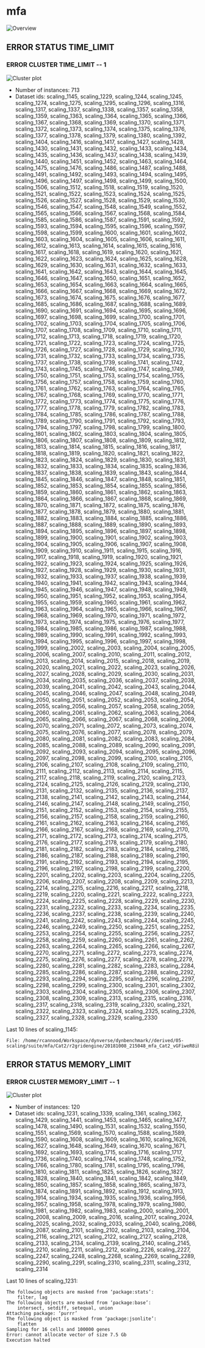 # mfa
![Overview](mfa.png)

## ERROR STATUS TIME_LIMIT

### ERROR CLUSTER TIME_LIMIT -- 1
![Cluster plot](error_class_plots/mfa_time_limit_1.png)

 * Number of instances: 713
 * Dataset ids: scaling_1145, scaling_1229, scaling_1244, scaling_1245, scaling_1274, scaling_1275, scaling_1295, scaling_1296, scaling_1316, scaling_1317, scaling_1337, scaling_1338, scaling_1357, scaling_1358, scaling_1359, scaling_1363, scaling_1364, scaling_1365, scaling_1366, scaling_1367, scaling_1368, scaling_1369, scaling_1370, scaling_1371, scaling_1372, scaling_1373, scaling_1374, scaling_1375, scaling_1376, scaling_1377, scaling_1378, scaling_1379, scaling_1380, scaling_1392, scaling_1404, scaling_1416, scaling_1417, scaling_1427, scaling_1428, scaling_1430, scaling_1431, scaling_1432, scaling_1433, scaling_1434, scaling_1435, scaling_1436, scaling_1437, scaling_1438, scaling_1439, scaling_1440, scaling_1451, scaling_1452, scaling_1463, scaling_1464, scaling_1475, scaling_1476, scaling_1486, scaling_1487, scaling_1488, scaling_1491, scaling_1492, scaling_1493, scaling_1494, scaling_1495, scaling_1496, scaling_1497, scaling_1498, scaling_1499, scaling_1500, scaling_1506, scaling_1512, scaling_1518, scaling_1519, scaling_1520, scaling_1521, scaling_1522, scaling_1523, scaling_1524, scaling_1525, scaling_1526, scaling_1527, scaling_1528, scaling_1529, scaling_1530, scaling_1546, scaling_1547, scaling_1548, scaling_1549, scaling_1552, scaling_1565, scaling_1566, scaling_1567, scaling_1568, scaling_1584, scaling_1585, scaling_1586, scaling_1587, scaling_1591, scaling_1592, scaling_1593, scaling_1594, scaling_1595, scaling_1596, scaling_1597, scaling_1598, scaling_1599, scaling_1600, scaling_1601, scaling_1602, scaling_1603, scaling_1604, scaling_1605, scaling_1606, scaling_1611, scaling_1612, scaling_1613, scaling_1614, scaling_1615, scaling_1616, scaling_1617, scaling_1618, scaling_1619, scaling_1620, scaling_1621, scaling_1622, scaling_1623, scaling_1624, scaling_1625, scaling_1628, scaling_1629, scaling_1630, scaling_1631, scaling_1632, scaling_1633, scaling_1641, scaling_1642, scaling_1643, scaling_1644, scaling_1645, scaling_1646, scaling_1647, scaling_1650, scaling_1651, scaling_1652, scaling_1653, scaling_1654, scaling_1663, scaling_1664, scaling_1665, scaling_1666, scaling_1667, scaling_1668, scaling_1669, scaling_1672, scaling_1673, scaling_1674, scaling_1675, scaling_1676, scaling_1677, scaling_1685, scaling_1686, scaling_1687, scaling_1688, scaling_1689, scaling_1690, scaling_1691, scaling_1694, scaling_1695, scaling_1696, scaling_1697, scaling_1698, scaling_1699, scaling_1700, scaling_1701, scaling_1702, scaling_1703, scaling_1704, scaling_1705, scaling_1706, scaling_1707, scaling_1708, scaling_1709, scaling_1710, scaling_1711, scaling_1712, scaling_1713, scaling_1718, scaling_1719, scaling_1720, scaling_1721, scaling_1722, scaling_1723, scaling_1724, scaling_1725, scaling_1726, scaling_1727, scaling_1728, scaling_1729, scaling_1730, scaling_1731, scaling_1732, scaling_1733, scaling_1734, scaling_1735, scaling_1737, scaling_1738, scaling_1739, scaling_1741, scaling_1742, scaling_1743, scaling_1745, scaling_1746, scaling_1747, scaling_1749, scaling_1750, scaling_1751, scaling_1753, scaling_1754, scaling_1755, scaling_1756, scaling_1757, scaling_1758, scaling_1759, scaling_1760, scaling_1761, scaling_1762, scaling_1763, scaling_1764, scaling_1765, scaling_1767, scaling_1768, scaling_1769, scaling_1770, scaling_1771, scaling_1772, scaling_1773, scaling_1774, scaling_1775, scaling_1776, scaling_1777, scaling_1778, scaling_1779, scaling_1782, scaling_1783, scaling_1784, scaling_1785, scaling_1786, scaling_1787, scaling_1788, scaling_1789, scaling_1790, scaling_1791, scaling_1792, scaling_1793, scaling_1794, scaling_1797, scaling_1798, scaling_1799, scaling_1800, scaling_1801, scaling_1802, scaling_1803, scaling_1804, scaling_1805, scaling_1806, scaling_1807, scaling_1808, scaling_1809, scaling_1812, scaling_1813, scaling_1814, scaling_1815, scaling_1816, scaling_1817, scaling_1818, scaling_1819, scaling_1820, scaling_1821, scaling_1822, scaling_1823, scaling_1824, scaling_1829, scaling_1830, scaling_1831, scaling_1832, scaling_1833, scaling_1834, scaling_1835, scaling_1836, scaling_1837, scaling_1838, scaling_1839, scaling_1843, scaling_1844, scaling_1845, scaling_1846, scaling_1847, scaling_1848, scaling_1851, scaling_1852, scaling_1853, scaling_1854, scaling_1855, scaling_1856, scaling_1859, scaling_1860, scaling_1861, scaling_1862, scaling_1863, scaling_1864, scaling_1866, scaling_1867, scaling_1868, scaling_1869, scaling_1870, scaling_1871, scaling_1872, scaling_1875, scaling_1876, scaling_1877, scaling_1878, scaling_1879, scaling_1880, scaling_1881, scaling_1882, scaling_1883, scaling_1884, scaling_1885, scaling_1886, scaling_1887, scaling_1888, scaling_1889, scaling_1890, scaling_1893, scaling_1894, scaling_1895, scaling_1896, scaling_1897, scaling_1898, scaling_1899, scaling_1900, scaling_1901, scaling_1902, scaling_1903, scaling_1904, scaling_1905, scaling_1906, scaling_1907, scaling_1908, scaling_1909, scaling_1910, scaling_1911, scaling_1915, scaling_1916, scaling_1917, scaling_1918, scaling_1919, scaling_1920, scaling_1921, scaling_1922, scaling_1923, scaling_1924, scaling_1925, scaling_1926, scaling_1927, scaling_1928, scaling_1929, scaling_1930, scaling_1931, scaling_1932, scaling_1933, scaling_1937, scaling_1938, scaling_1939, scaling_1940, scaling_1941, scaling_1942, scaling_1943, scaling_1944, scaling_1945, scaling_1946, scaling_1947, scaling_1948, scaling_1949, scaling_1950, scaling_1951, scaling_1952, scaling_1953, scaling_1954, scaling_1955, scaling_1959, scaling_1960, scaling_1961, scaling_1962, scaling_1963, scaling_1964, scaling_1965, scaling_1966, scaling_1967, scaling_1968, scaling_1969, scaling_1970, scaling_1971, scaling_1972, scaling_1973, scaling_1974, scaling_1975, scaling_1976, scaling_1977, scaling_1984, scaling_1985, scaling_1986, scaling_1987, scaling_1988, scaling_1989, scaling_1990, scaling_1991, scaling_1992, scaling_1993, scaling_1994, scaling_1995, scaling_1996, scaling_1997, scaling_1998, scaling_1999, scaling_2002, scaling_2003, scaling_2004, scaling_2005, scaling_2006, scaling_2007, scaling_2010, scaling_2011, scaling_2012, scaling_2013, scaling_2014, scaling_2015, scaling_2018, scaling_2019, scaling_2020, scaling_2021, scaling_2022, scaling_2023, scaling_2026, scaling_2027, scaling_2028, scaling_2029, scaling_2030, scaling_2031, scaling_2034, scaling_2035, scaling_2036, scaling_2037, scaling_2038, scaling_2039, scaling_2041, scaling_2042, scaling_2043, scaling_2044, scaling_2045, scaling_2046, scaling_2047, scaling_2048, scaling_2049, scaling_2050, scaling_2051, scaling_2052, scaling_2053, scaling_2054, scaling_2055, scaling_2056, scaling_2057, scaling_2058, scaling_2059, scaling_2060, scaling_2061, scaling_2062, scaling_2063, scaling_2064, scaling_2065, scaling_2066, scaling_2067, scaling_2068, scaling_2069, scaling_2070, scaling_2071, scaling_2072, scaling_2073, scaling_2074, scaling_2075, scaling_2076, scaling_2077, scaling_2078, scaling_2079, scaling_2080, scaling_2081, scaling_2082, scaling_2083, scaling_2084, scaling_2085, scaling_2088, scaling_2089, scaling_2090, scaling_2091, scaling_2092, scaling_2093, scaling_2094, scaling_2095, scaling_2096, scaling_2097, scaling_2098, scaling_2099, scaling_2100, scaling_2105, scaling_2106, scaling_2107, scaling_2108, scaling_2109, scaling_2110, scaling_2111, scaling_2112, scaling_2113, scaling_2114, scaling_2115, scaling_2117, scaling_2118, scaling_2119, scaling_2120, scaling_2123, scaling_2124, scaling_2125, scaling_2126, scaling_2129, scaling_2130, scaling_2131, scaling_2132, scaling_2135, scaling_2136, scaling_2137, scaling_2138, scaling_2141, scaling_2142, scaling_2143, scaling_2144, scaling_2146, scaling_2147, scaling_2148, scaling_2149, scaling_2150, scaling_2151, scaling_2152, scaling_2153, scaling_2154, scaling_2155, scaling_2156, scaling_2157, scaling_2158, scaling_2159, scaling_2160, scaling_2161, scaling_2162, scaling_2163, scaling_2164, scaling_2165, scaling_2166, scaling_2167, scaling_2168, scaling_2169, scaling_2170, scaling_2171, scaling_2172, scaling_2173, scaling_2174, scaling_2175, scaling_2176, scaling_2177, scaling_2178, scaling_2179, scaling_2180, scaling_2181, scaling_2182, scaling_2183, scaling_2184, scaling_2185, scaling_2186, scaling_2187, scaling_2188, scaling_2189, scaling_2190, scaling_2191, scaling_2192, scaling_2193, scaling_2194, scaling_2195, scaling_2196, scaling_2197, scaling_2198, scaling_2199, scaling_2200, scaling_2201, scaling_2202, scaling_2203, scaling_2204, scaling_2205, scaling_2206, scaling_2207, scaling_2208, scaling_2209, scaling_2213, scaling_2214, scaling_2215, scaling_2216, scaling_2217, scaling_2218, scaling_2219, scaling_2220, scaling_2221, scaling_2222, scaling_2223, scaling_2224, scaling_2225, scaling_2228, scaling_2229, scaling_2230, scaling_2231, scaling_2232, scaling_2233, scaling_2234, scaling_2235, scaling_2236, scaling_2237, scaling_2238, scaling_2239, scaling_2240, scaling_2241, scaling_2242, scaling_2243, scaling_2244, scaling_2245, scaling_2246, scaling_2249, scaling_2250, scaling_2251, scaling_2252, scaling_2253, scaling_2254, scaling_2255, scaling_2256, scaling_2257, scaling_2258, scaling_2259, scaling_2260, scaling_2261, scaling_2262, scaling_2263, scaling_2264, scaling_2265, scaling_2266, scaling_2267, scaling_2270, scaling_2271, scaling_2272, scaling_2273, scaling_2274, scaling_2275, scaling_2276, scaling_2277, scaling_2278, scaling_2279, scaling_2280, scaling_2281, scaling_2282, scaling_2283, scaling_2284, scaling_2285, scaling_2286, scaling_2287, scaling_2288, scaling_2292, scaling_2293, scaling_2294, scaling_2295, scaling_2296, scaling_2297, scaling_2298, scaling_2299, scaling_2300, scaling_2301, scaling_2302, scaling_2303, scaling_2304, scaling_2305, scaling_2306, scaling_2307, scaling_2308, scaling_2309, scaling_2313, scaling_2315, scaling_2316, scaling_2317, scaling_2318, scaling_2319, scaling_2320, scaling_2321, scaling_2322, scaling_2323, scaling_2324, scaling_2325, scaling_2326, scaling_2327, scaling_2328, scaling_2329, scaling_2330

Last 10 lines of scaling_1145:
```
File: /home/rcannood/Workspace/dynverse/dynbenchmark//derived/05-scaling/suite/mfa/Cat2/r2gridengine/20181008_215048_mfa_Cat2_vGFiweR8ib/log/log.465.e.txt
```

## ERROR STATUS MEMORY_LIMIT

### ERROR CLUSTER MEMORY_LIMIT -- 1
![Cluster plot](error_class_plots/mfa_memory_limit_1.png)

 * Number of instances: 120
 * Dataset ids: scaling_1231, scaling_1339, scaling_1361, scaling_1362, scaling_1429, scaling_1441, scaling_1453, scaling_1465, scaling_1477, scaling_1478, scaling_1490, scaling_1531, scaling_1532, scaling_1550, scaling_1551, scaling_1569, scaling_1570, scaling_1588, scaling_1589, scaling_1590, scaling_1608, scaling_1609, scaling_1610, scaling_1626, scaling_1627, scaling_1648, scaling_1649, scaling_1670, scaling_1671, scaling_1692, scaling_1693, scaling_1715, scaling_1716, scaling_1717, scaling_1736, scaling_1740, scaling_1744, scaling_1748, scaling_1752, scaling_1766, scaling_1780, scaling_1781, scaling_1795, scaling_1796, scaling_1810, scaling_1811, scaling_1825, scaling_1826, scaling_1827, scaling_1828, scaling_1840, scaling_1841, scaling_1842, scaling_1849, scaling_1850, scaling_1857, scaling_1858, scaling_1865, scaling_1873, scaling_1874, scaling_1891, scaling_1892, scaling_1912, scaling_1913, scaling_1914, scaling_1934, scaling_1935, scaling_1936, scaling_1956, scaling_1957, scaling_1958, scaling_1978, scaling_1979, scaling_1980, scaling_1981, scaling_1982, scaling_1983, scaling_2000, scaling_2001, scaling_2008, scaling_2009, scaling_2016, scaling_2017, scaling_2024, scaling_2025, scaling_2032, scaling_2033, scaling_2040, scaling_2086, scaling_2087, scaling_2101, scaling_2102, scaling_2103, scaling_2104, scaling_2116, scaling_2121, scaling_2122, scaling_2127, scaling_2128, scaling_2133, scaling_2134, scaling_2139, scaling_2140, scaling_2145, scaling_2210, scaling_2211, scaling_2212, scaling_2226, scaling_2227, scaling_2247, scaling_2248, scaling_2268, scaling_2269, scaling_2289, scaling_2290, scaling_2291, scaling_2310, scaling_2311, scaling_2312, scaling_2314

Last 10 lines of scaling_1231:
```
The following objects are masked from ‘package:stats’:
    filter, lag
The following objects are masked from ‘package:base’:
    intersect, setdiff, setequal, union
Attaching package: ‘purrr’
The following object is masked from ‘package:jsonlite’:
    flatten
Sampling for 16 cells and 100000 genes
Error: cannot allocate vector of size 7.5 Gb
Execution halted
```


